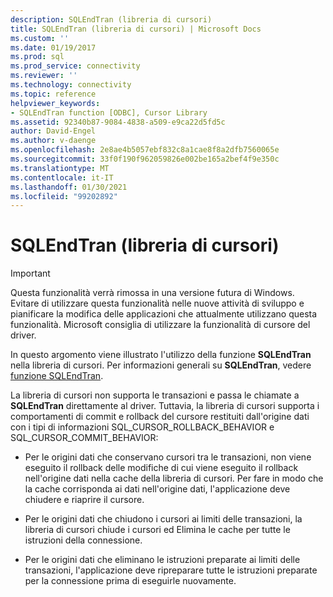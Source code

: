 ```yaml
---
description: SQLEndTran (libreria di cursori)
title: SQLEndTran (libreria di cursori) | Microsoft Docs
ms.custom: ''
ms.date: 01/19/2017
ms.prod: sql
ms.prod_service: connectivity
ms.reviewer: ''
ms.technology: connectivity
ms.topic: reference
helpviewer_keywords:
- SQLEndTran function [ODBC], Cursor Library
ms.assetid: 92340b87-9084-4838-a509-e9ca22d5fd5c
author: David-Engel
ms.author: v-daenge
ms.openlocfilehash: 2e8ae4b5057ebf832c8a1cae8f8a2dfb7560065e
ms.sourcegitcommit: 33f0f190f962059826e002be165a2bef4f9e350c
ms.translationtype: MT
ms.contentlocale: it-IT
ms.lasthandoff: 01/30/2021
ms.locfileid: "99202892"
---
```

# <a name="sqlendtran-cursor-library"></a>SQLEndTran (libreria di cursori)
> [!IMPORTANT]  
>  Questa funzionalità verrà rimossa in una versione futura di Windows. Evitare di utilizzare questa funzionalità nelle nuove attività di sviluppo e pianificare la modifica delle applicazioni che attualmente utilizzano questa funzionalità. Microsoft consiglia di utilizzare la funzionalità di cursore del driver.  
  
 In questo argomento viene illustrato l'utilizzo della funzione **SQLEndTran** nella libreria di cursori. Per informazioni generali su **SQLEndTran**, vedere [funzione SQLEndTran](../../../odbc/reference/syntax/sqlendtran-function.md).  
  
 La libreria di cursori non supporta le transazioni e passa le chiamate a **SQLEndTran** direttamente al driver. Tuttavia, la libreria di cursori supporta i comportamenti di commit e rollback del cursore restituiti dall'origine dati con i tipi di informazioni SQL_CURSOR_ROLLBACK_BEHAVIOR e SQL_CURSOR_COMMIT_BEHAVIOR:  
  
-   Per le origini dati che conservano cursori tra le transazioni, non viene eseguito il rollback delle modifiche di cui viene eseguito il rollback nell'origine dati nella cache della libreria di cursori. Per fare in modo che la cache corrisponda ai dati nell'origine dati, l'applicazione deve chiudere e riaprire il cursore.  
  
-   Per le origini dati che chiudono i cursori ai limiti delle transazioni, la libreria di cursori chiude i cursori ed Elimina le cache per tutte le istruzioni della connessione.  
  
-   Per le origini dati che eliminano le istruzioni preparate ai limiti delle transazioni, l'applicazione deve ripreparare tutte le istruzioni preparate per la connessione prima di eseguirle nuovamente.
